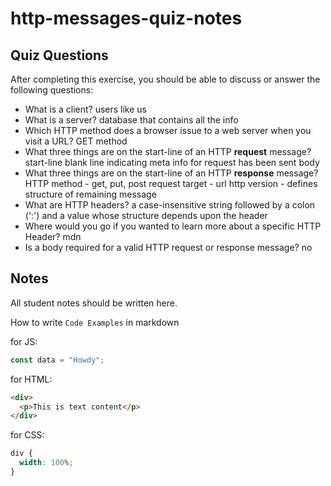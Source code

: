 # http-messages-quiz-notes

## Quiz Questions

After completing this exercise, you should be able to discuss or answer the following questions:

- What is a client?
users like us
- What is a server?
database that contains all the info
- Which HTTP method does a browser issue to a web server when you visit a URL?
GET method
- What three things are on the start-line of an HTTP **request** message?
start-line
blank line indicating meta info for request has been sent
body
- What three things are on the start-line of an HTTP **response** message?
HTTP method - get, put, post
request target - url
http version - defines structure of remaining message
- What are HTTP headers?
a case-insensitive string followed by a colon (':') and a value whose structure depends upon the header
- Where would you go if you wanted to learn more about a specific HTTP Header?
mdn
- Is a body required for a valid HTTP request or response message?
no
## Notes

All student notes should be written here.


How to write `Code Examples` in markdown

for JS:

```javascript
const data = "Howdy";
```

for HTML:

```html
<div>
  <p>This is text content</p>
</div>
```

for CSS:

```css
div {
  width: 100%;
}
```

